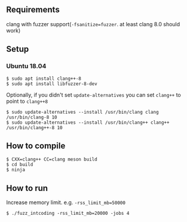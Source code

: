 ## Requirements

clang with fuzzer support(`-fsanitize=fuzzer`. at least clang 8.0 should work)

## Setup

### Ubuntu 18.04

```
$ sudo apt install clang++-8
$ sudo apt install libfuzzer-8-dev
```

Optionally, if you didn't set `update-alternatives` you can set `clang++` to point to `clang++8`

```
$ sudo update-alternatives --install /usr/bin/clang clang /usr/bin/clang-8 10
$ sudo update-alternatives --install /usr/bin/clang++ clang++ /usr/bin/clang++-8 10
```

## How to compile

```
$ CXX=clang++ CC=clang meson build
$ cd build
$ ninja
```


## How to run

Increase memory limit. e.g. `-rss_limit_mb=50000`

```
$ ./fuzz_intcoding -rss_limit_mb=20000 -jobs 4
```

